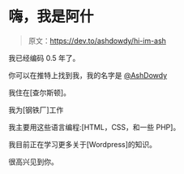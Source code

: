 # 嗨，我是阿什

> 原文：<https://dev.to/ashdowdy/hi-im-ash>

我已经编码 0.5 年了。

你可以在推特上找到我，我的名字是 [@AshDowdy](https://twitter.com/AshDowdy)

我住在[查尔斯顿]。

我为[钢铁厂]工作

我主要用这些语言编程:[HTML，CSS，和一些 PHP]。

我目前正在学习更多关于[Wordpress]的知识。

很高兴见到你。